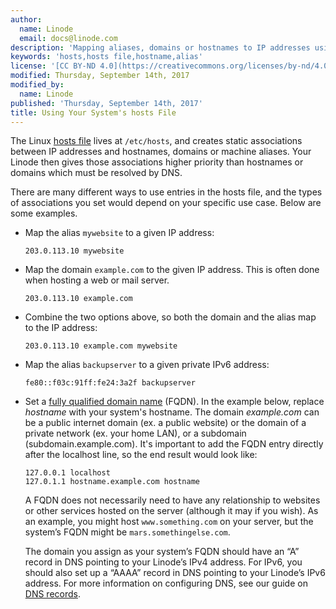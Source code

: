 ```yaml
---
author:
  name: Linode
  email: docs@linode.com
description: 'Mapping aliases, domains or hostnames to IP addresses using the system hosts file.'
keywords: 'hosts,hosts file,hostname,alias'
license: '[CC BY-ND 4.0](https://creativecommons.org/licenses/by-nd/4.0)'
modified: Thursday, September 14th, 2017
modified_by:
  name: Linode
published: 'Thursday, September 14th, 2017'
title: Using Your System's hosts File
---
```


The Linux [hosts file](http://man7.org/linux/man-pages/man5/hosts.5.html) lives at `/etc/hosts`, and creates static associations between IP addresses and hostnames, domains or machine aliases. Your Linode then gives those associations higher priority than hostnames or domains which must be resolved by DNS.

There are many different ways to use entries in the hosts file, and the types of associations you set would depend on your specific use case. Below are some examples.

- Map the alias `mywebsite` to a given IP address:

      203.0.113.10 mywebsite

- Map the domain `example.com` to the given IP address. This is often done when hosting a web or mail server.

      203.0.113.10 example.com

- Combine the two options above, so both the domain and the alias map to the IP address:

      203.0.113.10 example.com mywebsite

- Map the alias `backupserver` to a given private IPv6 address:

      fe80::f03c:91ff:fe24:3a2f backupserver

- Set a [fully qualified domain name](https://en.wikipedia.org/wiki/Fully_qualified_domain_name) (FQDN). In the example below, replace *hostname* with your system's hostname. The domain *example.com* can be a public internet domain (ex. a public website) or the domain of a private network (ex. your home LAN), or a subdomain (subdomain.example.com). It's important to add the FQDN entry directly after the localhost line, so the end result would look like:

      127.0.0.1 localhost
      127.0.1.1 hostname.example.com hostname

    A FQDN does not necessarily need to have any relationship to websites or other services hosted on the server (although it may if you wish). As an example, you might host `www.something.com` on your server, but the system’s FQDN might be `mars.somethingelse.com`.

    The domain you assign as your system’s FQDN should have an “A” record in DNS pointing to your Linode’s IPv4 address. For IPv6, you should also set up a “AAAA” record in DNS pointing to your Linode’s IPv6 address. For more information on configuring DNS, see our guide on [DNS records](/docs/networking/dns/dns-records-an-introduction).